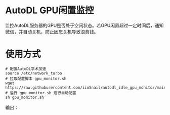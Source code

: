 # AutoDL GPU闲置监控

监控AutoDL服务器的GPU是否处于空闲状态。若GPU闲置超过一定时间后，通知微信，并自动关机，防止因忘关机导致浪费钱。

# 使用方式

```
# 配置AutoDL学术加速
source /etc/network_turbo
# 拉取配置脚本 gpu_monitor.sh
wget https://raw.githubusercontent.com/iioSnail/autodl_idle_gpu_monitor/main/gpu_monitor.sh
# 运行 gpu_monitor.sh 进行自动配置
sh gpu_monitor.sh
```

输出：
```

```
